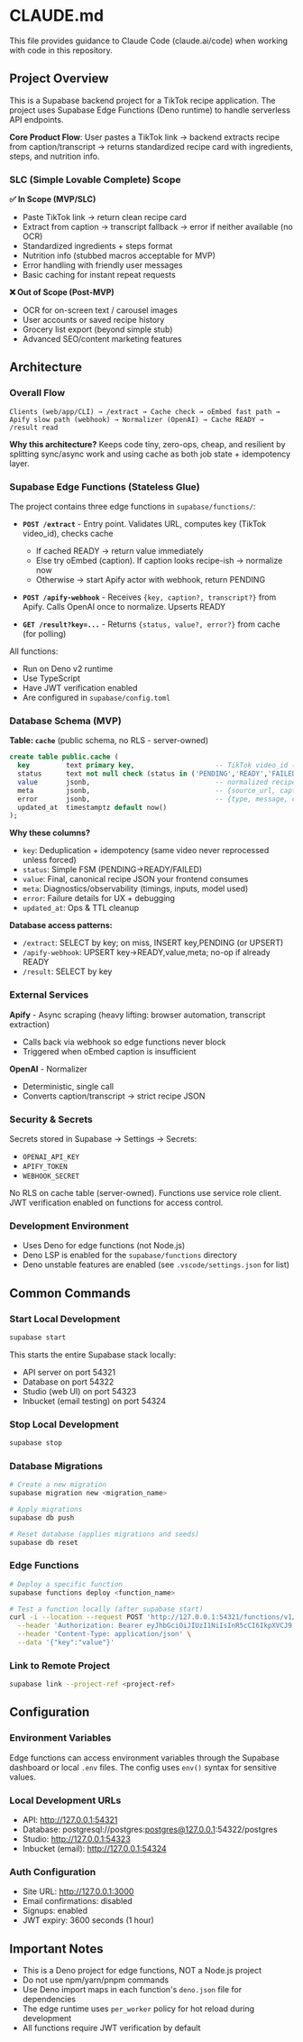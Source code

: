 # CLAUDE.md

This file provides guidance to Claude Code (claude.ai/code) when working with code in this repository.

## Project Overview

This is a Supabase backend project for a TikTok recipe application. The project uses Supabase Edge Functions (Deno runtime) to handle serverless API endpoints.

**Core Product Flow**: User pastes a TikTok link → backend extracts recipe from caption/transcript → returns standardized recipe card with ingredients, steps, and nutrition info.

### SLC (Simple Lovable Complete) Scope

**✅ In Scope (MVP/SLC)**
- Paste TikTok link → return clean recipe card
- Extract from caption → transcript fallback → error if neither available (no OCR)
- Standardized ingredients + steps format
- Nutrition info (stubbed macros acceptable for MVP)
- Error handling with friendly user messages
- Basic caching for instant repeat requests

**❌ Out of Scope (Post-MVP)**
- OCR for on-screen text / carousel images
- User accounts or saved recipe history
- Grocery list export (beyond simple stub)
- Advanced SEO/content marketing features

## Architecture

### Overall Flow

```
Clients (web/app/CLI) → /extract → Cache check → oEmbed fast path → Apify slow path (webhook) → Normalizer (OpenAI) → Cache READY → /result read
```

**Why this architecture?** Keeps code tiny, zero-ops, cheap, and resilient by splitting sync/async work and using cache as both job state + idempotency layer.

### Supabase Edge Functions (Stateless Glue)

The project contains three edge functions in `supabase/functions/`:

- **`POST /extract`** - Entry point. Validates URL, computes key (TikTok video_id), checks cache
  - If cached READY → return value immediately
  - Else try oEmbed (caption). If caption looks recipe-ish → normalize now
  - Otherwise → start Apify actor with webhook, return PENDING

- **`POST /apify-webhook`** - Receives `{key, caption?, transcript?}` from Apify. Calls OpenAI once to normalize. Upserts READY

- **`GET /result?key=...`** - Returns `{status, value?, error?}` from cache (for polling)

All functions:
- Run on Deno v2 runtime
- Use TypeScript
- Have JWT verification enabled
- Are configured in `supabase/config.toml`

### Database Schema (MVP)

**Table: `cache`** (public schema, no RLS - server-owned)

```sql
create table public.cache (
  key         text primary key,                    -- TikTok video_id (idempotency key)
  status      text not null check (status in ('PENDING','READY','FAILED')),
  value       jsonb,                               -- normalized recipe JSON when READY
  meta        jsonb,                               -- {source_url, caption?, transcript?, actorRunId?, timings?, model?}
  error       jsonb,                               -- {type, message, code?, raw?}
  updated_at  timestamptz default now()
);
```

**Why these columns?**
- `key`: Deduplication + idempotency (same video never reprocessed unless forced)
- `status`: Simple FSM (PENDING→READY/FAILED)
- `value`: Final, canonical recipe JSON your frontend consumes
- `meta`: Diagnostics/observability (timings, inputs, model used)
- `error`: Failure details for UX + debugging
- `updated_at`: Ops & TTL cleanup

**Database access patterns:**
- `/extract`: SELECT by key; on miss, INSERT key,PENDING (or UPSERT)
- `/apify-webhook`: UPSERT key→READY,value,meta; no-op if already READY
- `/result`: SELECT by key

### External Services

**Apify** - Async scraping (heavy lifting: browser automation, transcript extraction)
- Calls back via webhook so edge functions never block
- Triggered when oEmbed caption is insufficient

**OpenAI** - Normalizer
- Deterministic, single call
- Converts caption/transcript → strict recipe JSON

### Security & Secrets

Secrets stored in Supabase → Settings → Secrets:
- `OPENAI_API_KEY`
- `APIFY_TOKEN`
- `WEBHOOK_SECRET`

No RLS on cache table (server-owned). Functions use service role client.
JWT verification enabled on functions for access control.

### Development Environment

- Uses Deno for edge functions (not Node.js)
- Deno LSP is enabled for the `supabase/functions` directory
- Deno unstable features are enabled (see `.vscode/settings.json` for list)

## Common Commands

### Start Local Development

```bash
supabase start
```

This starts the entire Supabase stack locally:
- API server on port 54321
- Database on port 54322
- Studio (web UI) on port 54323
- Inbucket (email testing) on port 54324

### Stop Local Development

```bash
supabase stop
```

### Database Migrations

```bash
# Create a new migration
supabase migration new <migration_name>

# Apply migrations
supabase db push

# Reset database (applies migrations and seeds)
supabase db reset
```

### Edge Functions

```bash
# Deploy a specific function
supabase functions deploy <function_name>

# Test a function locally (after supabase start)
curl -i --location --request POST 'http://127.0.0.1:54321/functions/v1/<function_name>' \
  --header 'Authorization: Bearer eyJhbGciOiJIUzI1NiIsInR5cCI6IkpXVCJ9.eyJpc3MiOiJzdXBhYmFzZS1kZW1vIiwicm9sZSI6ImFub24iLCJleHAiOjE5ODM4MTI5OTZ9.CRXP1A7WOeoJeXxjNni43kdQwgnWNReilDMblYTn_I0' \
  --header 'Content-Type: application/json' \
  --data '{"key":"value"}'
```

### Link to Remote Project

```bash
supabase link --project-ref <project-ref>
```

## Configuration

### Environment Variables

Edge functions can access environment variables through the Supabase dashboard or local `.env` files. The config uses `env()` syntax for sensitive values.

### Local Development URLs

- API: http://127.0.0.1:54321
- Database: postgresql://postgres:postgres@127.0.0.1:54322/postgres
- Studio: http://127.0.0.1:54323
- Inbucket (email): http://127.0.0.1:54324

### Auth Configuration

- Site URL: http://127.0.0.1:3000
- Email confirmations: disabled
- Signups: enabled
- JWT expiry: 3600 seconds (1 hour)

## Important Notes

- This is a Deno project for edge functions, NOT a Node.js project
- Do not use npm/yarn/pnpm commands
- Use Deno import maps in each function's `deno.json` file for dependencies
- The edge runtime uses `per_worker` policy for hot reload during development
- All functions require JWT verification by default
